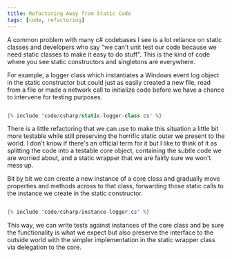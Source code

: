 ```yaml
---
title: Refactoring Away from Static Code
tags: [code, refactoring]
---
```


A common problem with many c# codebases I see is a lot reliance on static classes and
developers who say "we can't unit test our code because we need static classes to make it easy
to do stuff". This is the kind of code where you see static constructors and singletons are everywhere.

For example, a logger class which instantiates a Windows event log object in the static constructor
but could just as easily created a new file, read from a file or made a network call to initialize code
before we have a chance to intervene for testing purposes.

```csharp

{% include 'code/csharp/static-logger-class.cs' %}

```

There is a little refactoring that we can use to make this situation a little bit more testable while still
preserving the horrific static outer we present to the world. I don't
know if there's an official term for it but I like to think of it as splitting the code into a testable
core object, containing the subtle code we are worried about, and a static wrapper that we are fairly
sure we won't mess up.

Bit by bit we can create a new instance of a core class and gradually move properties and methods across to
that class, forwarding those static calls to the instance we create in the static constructor.

```csharp

{% include 'code/csharp/instance-logger.cs' %}

```

This way, we can write tests against instances of the core class and be sure the functionality is what we
expect but also preserve the interface to the outside world with the simpler implementation in the static wrapper
class via delegation to the core.
